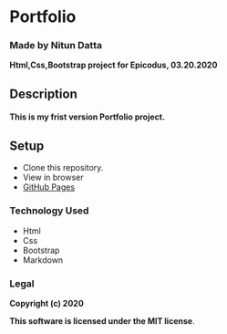 # Portfolio
### Made by Nitun Datta
**Html,Css,Bootstrap project for Epicodus, 03.20.2020**
## Description
#### This is my frist version Portfolio project.

## Setup
  - Clone this repository.
  - View in browser
  - [GitHub Pages](https://nitundatta8.github.io/portfolio/)

### Technology Used
  - Html
  - Css
  - Bootstrap
  - Markdown

### Legal 
**Copyright (c) 2020**

**This software is licensed under the MIT license**. 
